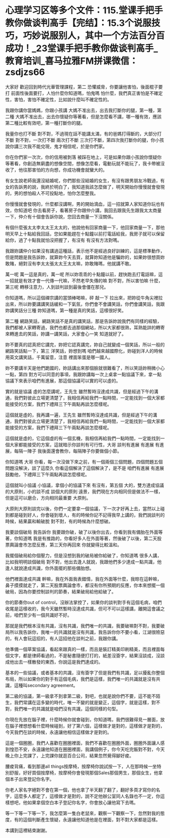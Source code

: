 # 心理学习区等多个文件：115.堂课手把手教你做谈判高手【完结】：15.3个说服技巧，巧妙说服别人，其中一个方法百分百成功！_23堂课手把手教你做谈判高手_教育培训_喜马拉雅FM拼课微信：zsdjzs66

大家好 歡迎回到時代光華管理課程，第二 恐懼威脅，你要讓他害怕，後面棍子要打 前面性後面要打，人怕什麼你知道嗎，怕鬼嗎 怕什麼，我們真正害怕是不確定性，害怕，害怕不確定性，比如說什麼叫不確定性的。

我跟你講你當媽媽，你跟小孩講 大媽不准出去，出去我打斷你的腿，第一種，第二種 大媽不准出去，出去你懷疑你等著看，但是怎麼看不講，哪一種有效，應該第二種比較有效吧，第一種打斷你的腿。

我量你也打不斷 對不對，不過現在話不能講太滿，有的爸媽打得斷的，大部分打不斷 對不對，一次打不斷 兩次打不斷 三次打不斷，第四次我打斷你的腿，你小孩說你講三次我不能兌現，鬼才相信呢，於是你們家。

你在你們家一次次，你的信用被剝落 被踩在地上，可是如果你跟小孩說你懷疑你等著看，你創造無窮盡的想像空間，想像怎麼看，電動玩就不能玩了，我卡帶被沒收了，他往那害怕的方向想，你成功機會就蠻大的。

有女生說老師我還沒結婚呢，你們那些沒結婚的女生，有沒有跟男朋友冷戰過，有女的告訴男的說，我終於明白了，我知道我該怎麼做了，明天開始你慢慢就會發現的，男的想怕殺人不可投點地，怕你怎麼整我。

你慢慢就會發現的，什麼都沒講啊，男的開始滴血，這一招就算人家知道你玩也有效，你知道吧 你去看房子，看著房子你跟仲介講，我回去跟我先生跟我太太商量一下，仲介有十個會告訴你說，您回去商量一下沒關係。

有個什麼張太太李太太王太太的，他說他有回家商量一下，他回家商量一下，那他明天早上十點給我回話，您如果能趕在十點鐘以前打電話給我，我房子就可以保留給你，過了十點我就怕沒把握了，有沒有 有沒有方法對嗎。

我跟妳講仲介如果沒有講過這種話，表示他不是經過良好訓練的，這是標準動作，但是問題是我告訴妳，就算妳今天去買，就算妳知道他是騙妳的，如果妳很想買妳敢賭，絕對沒有李太太張太太王太太嘛，妳敢賭嗎，他就講不敢。

萬一呢 萬一這是真的，萬一呢 所以妳乖乖的十點鐘以前，趕快跑去打電話嘛，這一招就是有效才會一代傳一代嘛，不然老早失傳的嘛 對不對，所以害怕嘛 什麼，第三呢 轉移注意力，人到談判談到最後會僵在那兒。

你知道嗎，所以這個禪宗講的當頭棒喝嘛，砰 敲一下 拉出來，把妳從牛角尖裡拉出來，所以妳要講講笑話緩和一下氣氛，你們會不會講笑話，你們會講笑話，我跟妳講笑話分三種 妳知道嗎，第一種是真的笑話，這樣很好笑。

第二種 網路笑話，網路笑話不是真的講笑話，那是告訴妳說我們有同樣的經驗，我們都被人家轉寄過，我們也都去過那個網站，所以大家都很熟，耳熟能詳的轉寄來轉進去的笑話，妳講一講笑話，大家會心一笑 知道就好了。

妳不要真的認真把它講完，妳把它認真講完，妳自己就變成一個笑話，所以一般的網路笑話點一下，第三 洋笑話，妳想到嗎 咱們越來越國際化，妳碰到洋人的時候用英文講笑話，千萬留意，注意 裡面笨蛋是哪一國人。

妳不要講半天是他們跪國的，妳話講出來那個臉就很難看了，所以笑話妳稍微小心一點，第四 對方可以同意的事項，我跟妳講每一次上桌拿一點協議下來，拿一點協議下來表示咱們有進展，那這個協議可以實的可以虛的。

實的就是協議 虛的怎麼講呢，王先生 雖然暫時沒達成共識，但是經過下午的溝通，我們對彼此立場更清楚了，我相信再給我們一點時間，一定能找到一個大家都能接受的方案，我們下禮拜三下午兩點再談怎麼樣呢。

這個就是虛的，我再講一遍，王先生 雖然暫時沒達成共識，但是經過下午的溝通，我們對彼此立場更清楚了，我相信再給我們一點時間，一定能找到一個大家都能接受的方案，我們下禮拜三下午兩點再談怎麼樣呢。

這個就是虛的，它這個虛的有一個玄機，我相信再給我們一點時間，一定能找到一個大家都能接受的方案，這就暗示你談判有可行性，大哥 談判有進展 有進展 有進展，每隔一陣子 我後面還會教你，每隔陣子你要做個小節。

你知道嗎 大哥 你看，每一次沒做下來之前，有一個兩個三個問題，四個問題五個問題沒解決，談了這麼久 你看這個解決了這個解決了，是不是 咱們有進展 有進展 鼓勵他，下禮拜三下午兩點再談怎麼樣呢。

這個就叫小協議 小協議，拿個小的協議下來 有沒有，第五個 大的，雙方達成協議的大原則，小的談不成 談個大的原則 遠景，我們現在方向相同但是做法不一樣，但是這可以磨合，方向相同最重要 大原則。

大原則大原則談完以後，你們一定要拿一個協議，下一次才好再上去，當然以上碰到都是碰到好人，你會碰到壞人，有的時候你記不記得我早上講的，我們說談判的時候，結果贏和輸破脫 對不對，有的時候為什麼想破。

我要談個破局 我告訴你 我要跟你破，破了以後你出去，你看到我有備胎在外面等著，你知道嗎 我是有推路的，你看好多人在外面等著，然後破了以後，第二天股票輿論會市怎麼反應，第三天你再回來 你就變得比較溫和。

我擺個破局給你個壓力，但是沒想到我的破局被你給破了，你知道嗎 很多人講，比如我明明談個破局 對不對，他出去逢人就說，我跟他們多少達成一點共識，他逢人就說達成共識，你外面擺的那些備胎想。

他們裡面達成共識 幹嘛，我在外面我表錯情，我在外面等什麼，我晾在這幹嘛，鼻子摸摸就走了，第二天股票輿論會市，都沒有你所預期的反應，你本來想擺一個破局，因為你要控制談判的節奏，結果破局給他給破了。

你的節奏你out of control，沒辦法掌控了，如果你的談判對手有這個毛病，咱們收尾是這樣收的，我今天雖然暫時沒達成共識，但可不可以這樣講，離開這會議之前，咱們至少有一個共識好不好。

那就是我們根本沒有共識，沒有共識，我們唯一的共識，我要破嘛對不對，我要破局所以我告訴你，我唯一的共識就是沒有共識，我告訴你你不要小看，江湖很險惡的，有人會玩這招的，有人這招他在談判之前，我跟你講。

他準備一個草案協議，看起來跟真的一樣，而且是裝訂精美印刷精美，而且裡面每個文字，都是律師看過的，不是秘書隨便打打的，紙差沒簽字，結果沒談成，沒談成他出去一樣散發的東西，你說這是我們達成的。

基本的一些協議，或者基本的共識，沒有簽字了但是我們有共識，足以擾亂你整個布局，所以如果你的對手有這個毛病，我們是這樣，我們唯一的共識就是沒有共識，這種叫secondary agreement。

第二級的協議，第一級拿不到拿第二級，對吧，也就是說你們不要，這不能不陌生，我們常講在這多變的時代，唯一不變的就是變正，這個字，就是這樣，對不對，我們唯一的共識就是咱們沒有共識，這個同樣的句型。

你現在先放在腦子裡，什麼時候你就會碰到，你知道嗎，我們很難得見一層面，放在腦子裡想想看什麼時候碰到，好了第六個，這樣做才是對的，這樣做才是對的，今天我們在談的時候，永遠讓他相信這樣做才是對的。

這是一個圈圈，我們人喜歡在圈圈裡面，我們不喜歡在圈圈外面，圈圈外面讓人感到惶恐不安，永遠讓他知道在圈圈裡面，我講個例子，你今天吃完飯對不對，今天晚上你上完課了，上完課你就逛百合公司，結果忽然覺得腳好痠。

腰痠背痛，看到那邊all things按摩椅，按摩椅你說試按一下，人在那時候一坐特別舒服，好好買個按摩椅，按摩椅你會發現那個Sales那個男生，那個女生，他拿個本子出來登記你名字。

你老人家名字絕對不會在第一個，他也拿了半天翻了翻了，翻好多頁才寫你的名字，這麼多人都定了，這樣做才是對的，說不定他辦公室同人名錄也不一定，你這樣想吧，他如果拿個空白本子登記你名字，你會放心讓他寫下去嗎。

等一下等一下等一下，我怎麼第一隻白老鼠來，觀察一下觀察一下，忽然對我的態度，有的這個判斷產生懷疑，永遠讓他知道他是在裡面，對不對大家都是這樣。

本講到這裡結束謝謝。